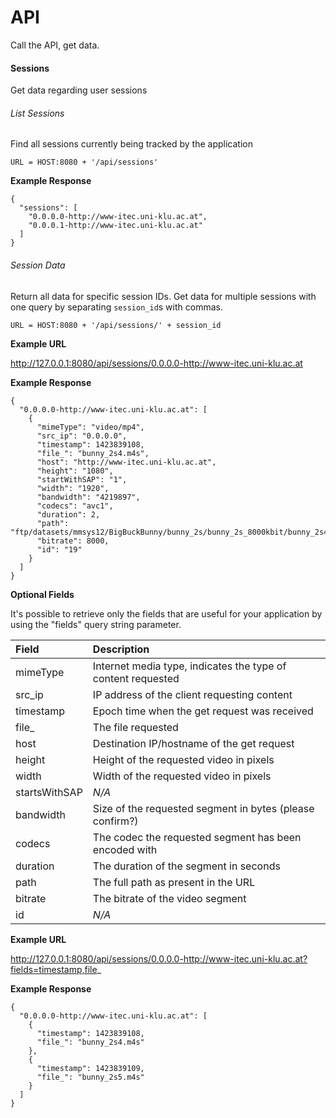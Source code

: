 # API

Call the API, get data.

#### Sessions

Get data regarding user sessions

###### List Sessions
Find all sessions currently being tracked by the application

`URL = HOST:8080 + '/api/sessions'`

**Example Response**

	{
	  "sessions": [
	    "0.0.0.0-http://www-itec.uni-klu.ac.at", 
	    "0.0.0.1-http://www-itec.uni-klu.ac.at"
	  ]
	}

###### Session Data
Return all data for specific session IDs. Get data for multiple sessions with one query by separating `session_id`s with commas.

`URL = HOST:8080 + '/api/sessions/' + session_id`

**Example URL**

http://127.0.0.1:8080/api/sessions/0.0.0.0-http://www-itec.uni-klu.ac.at

**Example Response**

	{
	  "0.0.0.0-http://www-itec.uni-klu.ac.at": [
	    {
	      "mimeType": "video/mp4",
	      "src_ip": "0.0.0.0",
	      "timestamp": 1423839108,
	      "file_": "bunny_2s4.m4s",
	      "host": "http://www-itec.uni-klu.ac.at",
	      "height": "1080",
	      "startWithSAP": "1",
	      "width": "1920",
	      "bandwidth": "4219897",
	      "codecs": "avc1",
	      "duration": 2,
	      "path": "ftp/datasets/mmsys12/BigBuckBunny/bunny_2s/bunny_2s_8000kbit/bunny_2s4.m4s",
	      "bitrate": 8000,
	      "id": "19"
	    }
	  ]
	}

**Optional Fields**

It's possible to retrieve only the fields that are useful for your application by using the "fields" query string parameter.

Field			| Description
:--------------	| :---------- 
mimeType		| Internet media type, indicates the type of content requested
src_ip			| IP address of the client requesting content
timestamp		| Epoch time when the get request was received
file_			| The file requested
host			| Destination IP/hostname of the get request
height			| Height of the requested video in pixels
width			| Width of the requested video in pixels
startsWithSAP	| *N/A*
bandwidth		| Size of the requested segment in bytes (please confirm?)
codecs			| The codec the requested segment has been encoded with
duration		| The duration of the segment in seconds
path			| The full path as present in the URL
bitrate			| The bitrate of the video segment
id				| *N/A*

**Example URL**

http://127.0.0.1:8080/api/sessions/0.0.0.0-http://www-itec.uni-klu.ac.at?fields=timestamp,file_

**Example Response**

	{
	  "0.0.0.0-http://www-itec.uni-klu.ac.at": [
	    {
	      "timestamp": 1423839108,
	      "file_": "bunny_2s4.m4s"
	    },
	    {
	      "timestamp": 1423839109,
	      "file_": "bunny_2s5.m4s"
	    }
	  ]
	}